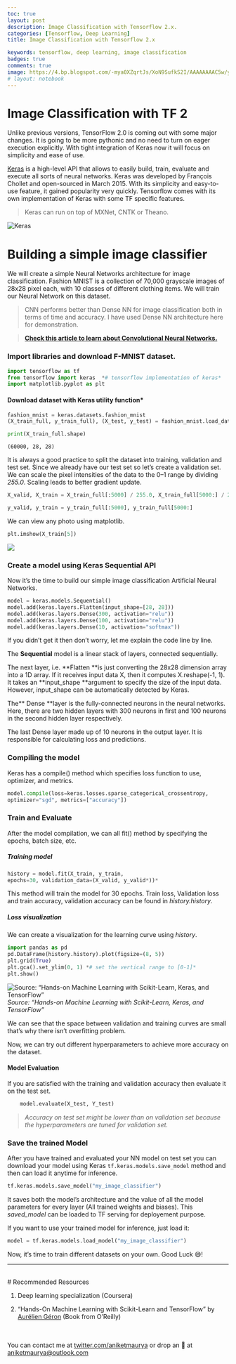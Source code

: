 ```yaml
---
toc: true
layout: post
description: Image Classification with Tensorflow 2.x.
categories: [Tensorflow, Deep Learning]
title: Image Classification with Tensorflow 2.x

keywords: tensorflow, deep learning, image classification
badges: true
comments: true
image: https://4.bp.blogspot.com/-mya0XZqrtJs/XoN9SufkS2I/AAAAAAAAC5w/y5POjjt0Rs8B8uLLO1gegGb74MYTx7W7gCLcBGAsYHQ/s1600/TF_FullColor_Icon.jpg
# layout: notebook
---
```


# Image Classification with TF 2

Unlike previous versions, TensorFlow 2.0 is coming out with some major changes. It is going to be more pythonic and no need to turn on eager execution explicitly. With tight integration of Keras now it will focus on simplicity and ease of use.

[Keras](https://keras.io) is a high-level API that allows to easily build, train, evaluate and execute all sorts of neural networks. Keras was developed by François Chollet and open-sourced in March 2015. With its simplicity and easy-to-use feature, it gained popularity very quickly. Tensorflow comes with its own implementation of Keras with some TF specific features.
> Keras can run on top of MXNet, CNTK or Theano.

![Keras](https://cdn-images-1.medium.com/max/2000/1*t4P9JrUaMS_OyL4T9YsnKA.png)

# Building a simple image classifier

We will create a simple Neural Networks architecture for image classification. Fashion MNIST is a collection of 70,000 grayscale images of 28x28 pixel each, with 10 classes of different clothing items. We will train our Neural Network on this dataset.
> CNN performs better than Dense NN for image classification both in terms of time and accuracy. I have used Dense NN architecture here for demonstration.

> **[Check this article to learn about Convolutional Neural Networks.](https://becominghuman.ai/not-just-introduction-to-convolutional-neural-networks-part-1-56a36b938592)**

### Import libraries and download F-MNIST dataset.
```python
import tensorflow as tf
from tensorflow import keras  *# tensorflow implementation of keras*
import matplotlib.pyplot as plt
```

#### Download dataset with Keras utility function*

```python
fashion_mnist = keras.datasets.fashion_mnist
(X_train_full, y_train_full), (X_test, y_test) = fashion_mnist.load_data()

print(X_train_full.shape)
```
    (60000, 28, 28)

It is always a good practice to split the dataset into training, validation and test set. Since we already have our test set so let’s create a validation set. We can scale the pixel intensities of the data to the 0–1 range by dividing *255.0*. Scaling leads to better gradient update.

```python
X_valid, X_train = X_train_full[:5000] / 255.0, X_train_full[5000:] / 255.0

y_valid, y_train = y_train_full[:5000], y_train_full[5000:]
```

We can view any photo using matplotlib.
```python
plt.imshow(X_train[5])
```

![](https://cdn-images-1.medium.com/max/2000/1*TWIU4HAXLrYTTFRGUa3DKw.png)

### Create a model using Keras Sequential API

Now it’s the time to build our simple image classification Artificial Neural Networks.

```python
model = keras.models.Sequential()
model.add(keras.layers.Flatten(input_shape=[28, 28]))
model.add(keras.layers.Dense(300, activation="relu"))
model.add(keras.layers.Dense(100, activation="relu"))
model.add(keras.layers.Dense(10, activation="softmax"))
```

If you didn’t get it then don’t worry, let me explain the code line by line.

The **Sequential** model is a linear stack of layers, connected sequentially.

The next layer, i.e. **Flatten **is just converting the 28x28 dimension array into a 1D array. If it receives input data X, then it computes X.reshape(-1, 1). It takes an **input_shape **argument to specify the size of the input data. However, input_shape can be automatically detected by Keras.

The** Dense **layer is the fully-connected neurons in the neural networks. Here, there are two hidden layers with 300 neurons in first and 100 neurons in the second hidden layer respectively.

The last Dense layer made up of 10 neurons in the output layer. It is responsible for calculating loss and predictions.

### Compiling the model

Keras has a compile() method which specifies loss function to use, optimizer, and metrics.
```python
model.compile(loss=keras.losses.sparse_categorical_crossentropy,
optimizer="sgd", metrics=["accuracy"])
```

### Train and Evaluate

After the model compilation, we can all fit() method by specifying the epochs, batch size, etc.

##### Training model

```python
history = model.fit(X_train, y_train,
epochs=30, validation_data=(X_valid, y_valid*))*
```

This method will train the model for 30 epochs. Train loss, Validation loss and train accuracy, validation accuracy can be found in *history.history*.


##### Loss visualization
We can create a visualization for the learning curve using *history*.

```python
import pandas as pd
pd.DataFrame(history.history).plot(figsize=(8, 5))
plt.grid(True)
plt.gca().set_ylim(0, 1) *# set the vertical range to [0-1]*
plt.show()
```

![Source: “Hands-on Machine Learning with Scikit-Learn, Keras, and TensorFlow”](https://cdn-images-1.medium.com/max/4590/1*CLrZIrYpxK8SIsOqDMBncg.png)*Source: “Hands-on Machine Learning with Scikit-Learn, Keras, and TensorFlow”*

We can see that the space between validation and training curves are small that’s why there isn’t overfitting problem.

Now, we can try out different hyperparameters to achieve more accuracy on the dataset.

#### Model Evaluation
If you are satisfied with the training and validation accuracy then evaluate it on the test set.

```python
    model.evaluate(X_test, Y_test)
```
> *Accuracy on test set might be lower than on validation set because the hyperparameters are tuned for validation set.*

### Save the trained Model

After you have trained and evaluated your NN model on test set you can download your model using Keras `tf.keras.models.save_model` method and then can load it anytime for inference.

```python
tf.keras.models.save_model("my_image_classifier")
```

It saves both the model’s architecture and the value of all the model parameters for every layer (All trained weights and biases). This *saved_model* can be loaded to TF serving for deployement purpose.

If you want to use your trained model for inference, just load it:

```python
model = tf.keras.models.load_model("my_image_classifier")
```

Now, it’s time to train different datasets on your own. Good Luck 😄!

<hr>
<br>
# Recommended Resources

1. Deep learning specialization (Coursera)

2. “Hands-On Machine Learning with Scikit-Learn and TensorFlow” by [Aurélien Géron](undefined) (Book from O’Reilly)

<br><br>
You can contact me at [twitter.com/aniketmaurya](http://twitter.com/iamaniketmaurya) or drop an 📧 at [aniketmaurya@outlook.com](http://aniketmaurya@outlook.com)